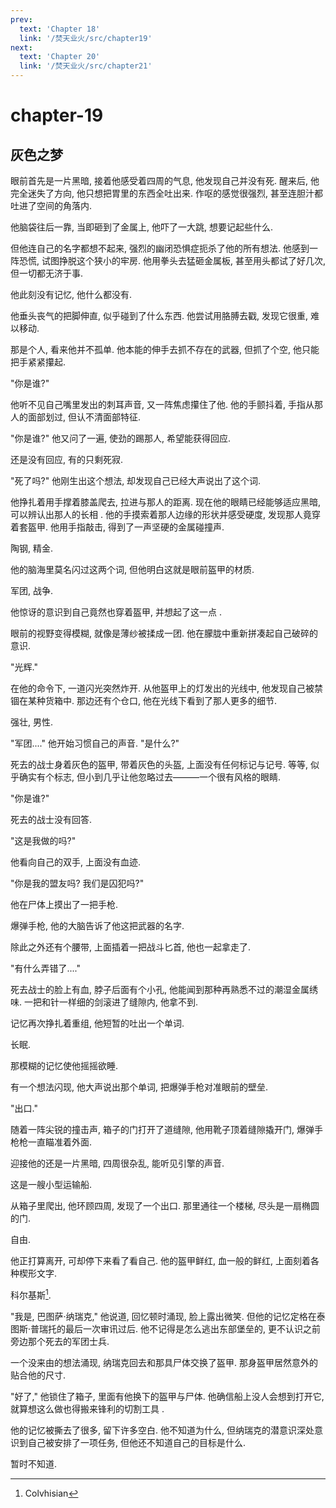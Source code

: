 ```yaml
---
prev:
  text: 'Chapter 18'
  link: '/焚天业火/src/chapter19'
next:
  text: 'Chapter 20'
  link: '/焚天业火/src/chapter21'
---
```


# chapter-19

## 灰色之梦

眼前首先是一片黑暗, 接着他感受着四周的气息, 他发现自己并没有死. 醒来后, 他完全迷失了方向, 他只想把胃里的东西全吐出来. 作呕的感觉很强烈, 甚至连胆汁都吐进了空间的角落内.

他脑袋往后一靠, 当即砸到了金属上, 他吓了一大跳, 想要记起些什么.

但他连自己的名字都想不起来, 强烈的幽闭恐惧症扼杀了他的所有想法. 他感到一阵恐慌, 试图挣脱这个狭小的牢房. 他用拳头去猛砸金属板, 甚至用头都试了好几次, 但一切都无济于事.

他此刻没有记忆, 他什么都没有.

他垂头丧气的把脚伸直, 似乎碰到了什么东西. 他尝试用胳膊去戳, 发现它很重, 难以移动.

那是个人, 看来他并不孤单. 他本能的伸手去抓不存在的武器, 但抓了个空, 他只能把手紧紧攥起.

"你是谁?"

他听不见自己嘴里发出的刺耳声音, 又一阵焦虑攥住了他. 他的手颤抖着, 手指从那人的面部划过, 但认不清面部特征.

"你是谁?" 他又问了一遍, 使劲的踢那人, 希望能获得回应.

还是没有回应, 有的只剩死寂.

"死了吗?" 他刚生出这个想法, 却发现自己已经大声说出了这个词.

他挣扎着用手撑着膝盖爬去, 拉进与那人的距离. 现在他的眼睛已经能够适应黑暗, 可以辨认出那人的长相 . 他的手摸索着那人边缘的形状并感受硬度, 发现那人竟穿着套盔甲. 他用手指敲击, 得到了一声坚硬的金属碰撞声.

陶钢, 精金.

他的脑海里莫名闪过这两个词, 但他明白这就是眼前盔甲的材质.

军团, 战争.

他惊讶的意识到自己竟然也穿着盔甲, 并想起了这一点 .

眼前的视野变得模糊, 就像是薄纱被揉成一团. 他在朦胧中重新拼凑起自己破碎的意识.

"光辉."

在他的命令下, 一道闪光突然炸开. 从他盔甲上的灯发出的光线中, 他发现自己被禁锢在某种货箱中. 那边还有个仓口, 他在光线下看到了那人更多的细节.

强壮, 男性.

"军团...." 他开始习惯自己的声音. "是什么?"

死去的战士身着灰色的盔甲, 带着灰色的头盔, 上面没有任何标记与记号. 等等, 似乎确实有个标志, 但小到几乎让他忽略过去———一个很有风格的眼睛.

"你是谁?"

死去的战士没有回答.

"这是我做的吗?"

他看向自己的双手, 上面没有血迹.

"你是我的盟友吗? 我们是囚犯吗?"

他在尸体上摸出了一把手枪.

爆弹手枪, 他的大脑告诉了他这把武器的名字.

除此之外还有个腰带, 上面插着一把战斗匕首, 他也一起拿走了.

"有什么弄错了...."

死去战士的脸上有血, 脖子后面有个小孔, 他能闻到那种再熟悉不过的潮湿金属绣味. 一把和针一样细的剑滚进了缝隙内, 他拿不到.

记忆再次挣扎着重组, 他短暂的吐出一个单词.

长眠.

那模糊的记忆使他摇摇欲睡.

有一个想法闪现, 他大声说出那个单词, 把爆弹手枪对准眼前的壁垒.

"出口."

随着一阵尖锐的撞击声, 箱子的门打开了道缝隙, 他用靴子顶着缝隙撬开门, 爆弹手枪枪一直瞄准着外面.

迎接他的还是一片黑暗, 四周很杂乱, 能听见引擎的声音.

这是一艘小型运输船.

从箱子里爬出, 他环顾四周, 发现了一个出口. 那里通往一个楼梯, 尽头是一扇椭圆的门.

自由.

他正打算离开, 可却停下来看了看自己. 他的盔甲鲜红, 血一般的鲜红, 上面刻着各种楔形文字.

科尔基斯[^1].

"我是, 巴图萨·纳瑞克," 他说道, 回忆顿时涌现, 脸上露出微笑. 但他的记忆定格在泰图斯·普瑞托的最后一次审讯过后. 他不记得是怎么逃出东部堡垒的, 更不认识之前旁边那个死去的军团士兵.

一个没来由的想法涌现, 纳瑞克回去和那具尸体交换了盔甲. 那身盔甲居然意外的贴合他的尺寸.

"好了," 他锁住了箱子, 里面有他换下的盔甲与尸体. 他确信船上没人会想到打开它, 就算想这么做也得搬来锋利的切割工具 .

他的记忆被撕去了很多, 留下许多空白. 他不知道为什么, 但纳瑞克的潜意识深处意识到自己被安排了一项任务, 但他还不知道自己的目标是什么.

暂时不知道.

[^1]: Colvhisian
